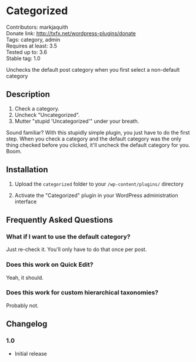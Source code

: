 # Categorized #
Contributors: markjaquith  
Donate link: http://txfx.net/wordpress-plugins/donate  
Tags: category, admin  
Requires at least: 3.5  
Tested up to: 3.6  
Stable tag: 1.0  

Unchecks the default post category when you first select a non-default category

## Description ##

1. Check a category.
2. Uncheck "Uncategorized".
3. Mutter "stupid 'Uncategorized'" under your breath.

Sound familiar? With this stupidly simple plugin, you just have to do the first step. When you check a category and the default category was the only thing checked before you clicked, it'll uncheck the default category for you. Boom.

## Installation ##

1. Upload the `categorized` folder to your `/wp-content/plugins/` directory

2. Activate the "Categorized" plugin in your WordPress administration interface

## Frequently Asked Questions ##

### What if I want to use the default category? ###

Just re-check it. You'll only have to do that once per post.

### Does this work on Quick Edit? ###

Yeah, it should.

### Does this work for custom hierarchical taxonomies? ###

Probably not.

## Changelog ##
### 1.0 ###
* Initial release
